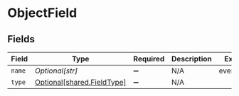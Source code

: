 # ObjectField


## Fields

| Field                                                          | Type                                                           | Required                                                       | Description                                                    | Example                                                        |
| -------------------------------------------------------------- | -------------------------------------------------------------- | -------------------------------------------------------------- | -------------------------------------------------------------- | -------------------------------------------------------------- |
| `name`                                                         | *Optional[str]*                                                | :heavy_minus_sign:                                             | N/A                                                            | event_name                                                     |
| `type`                                                         | [Optional[shared.FieldType]](../../models/shared/fieldtype.md) | :heavy_minus_sign:                                             | N/A                                                            |                                                                |
